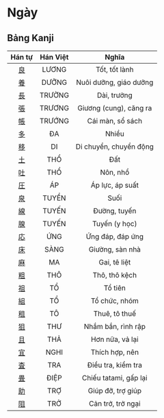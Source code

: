 <link href="styles.css" rel="stylesheet">

# Ngày

## Bảng Kanji

| Hán tự | Hán Việt | Nghĩa |
| :---: | :---: | :---: |
| [<span class="stroke-order">良</span>](https://www.tiengnhatdongian.com/kanji/giai-nghia-kanji-%E8%89%AF) | LƯƠNG | Tốt, tốt lành |
| [<span class="stroke-order">養</span>](https://www.tiengnhatdongian.com/kanji/giai-nghia-kanji-%E9%A4%8A) | DƯỠNG | Nuôi dưỡng, giáo dưỡng |
| [<span class="stroke-order">長</span>](https://www.tiengnhatdongian.com/kanji/giai-nghia-kanji-%E9%95%B7) | TRƯỜNG | Dài, trưởng |
| [<span class="stroke-order">張</span>](https://www.tiengnhatdongian.com/kanji/giai-nghia-kanji-%E5%BC%B5) | TRƯƠNG | Giương (cung), căng ra |
| [<span class="stroke-order">帳</span>](https://www.tiengnhatdongian.com/kanji/giai-nghia-kanji-%E5%B8%B3) | TRƯỚNG | Cái màn, sổ sách |
| [<span class="stroke-order">多</span>](https://www.tiengnhatdongian.com/kanji/giai-nghia-kanji-%E5%A4%9A) | ĐA | Nhiều |
| [<span class="stroke-order">移</span>](https://www.tiengnhatdongian.com/kanji/giai-nghia-kanji-%E7%A7%BB) | DI | Di chuyển, chuyển động |
| [<span class="stroke-order">土</span>](https://www.tiengnhatdongian.com/kanji/giai-nghia-kanji-%E5%9C%9F) | THỔ | Đất |
| [<span class="stroke-order">吐</span>](https://www.tiengnhatdongian.com/kanji/giai-nghia-kanji-%E5%90%90) | THỔ | Nôn, nhổ |
| [<span class="stroke-order">圧</span>](https://www.tiengnhatdongian.com/kanji/giai-nghia-kanji-%E5%9C%A7) | ÁP | Áp lực, áp suất |
| [<span class="stroke-order">泉</span>](https://www.tiengnhatdongian.com/kanji/giai-nghia-kanji-%E6%B3%89) | TUYỀN | Suối |
| [<span class="stroke-order">線</span>](https://www.tiengnhatdongian.com/kanji/giai-nghia-kanji-%E7%B7%9A) | TUYẾN | Đường, tuyến |
| [<span class="stroke-order">腺</span>](https://www.tiengnhatdongian.com/kanji/giai-nghia-kanji-%E8%85%BA) | TUYẾN | Tuyến (y học) |
| [<span class="stroke-order">応</span>](https://www.tiengnhatdongian.com/kanji/giai-nghia-kanji-%E5%BF%9C) | ỨNG | Ứng đáp, đáp ứng |
| [<span class="stroke-order">床</span>](https://www.tiengnhatdongian.com/kanji/giai-nghia-kanji-%E5%BA%8A) | SÀNG | Giường, sàn nhà |
| [<span class="stroke-order">麻</span>](https://www.tiengnhatdongian.com/kanji/giai-nghia-kanji-%E9%BA%BB) | MA | Gai, tê liệt |
| [<span class="stroke-order">粗</span>](https://www.tiengnhatdongian.com/kanji/giai-nghia-kanji-%E7%B2%97) | THÔ | Thô, thô kệch |
| [<span class="stroke-order">祖</span>](https://www.tiengnhatdongian.com/kanji/giai-nghia-kanji-%E7%A5%96) | TỔ | Tổ tiên |
| [<span class="stroke-order">組</span>](https://www.tiengnhatdongian.com/kanji/giai-nghia-kanji-%E7%B5%84) | TỔ | Tổ chức, nhóm |
| [<span class="stroke-order">租</span>](https://www.tiengnhatdongian.com/kanji/giai-nghia-kanji-%E7%A7%9F) | TÔ | Thuê, tô thuế |
| [<span class="stroke-order">狙</span>](https://www.tiengnhatdongian.com/kanji/giai-nghia-kanji-%E7%8B%99) | THƯ | Nhắm bắn, rình rập |
| [<span class="stroke-order">且</span>](https://www.tiengnhatdongian.com/kanji/giai-nghia-kanji-%E4%B8%94) | THẢ | Hơn nữa, vả lại |
| [<span class="stroke-order">宜</span>](https://www.tiengnhatdongian.com/kanji/giai-nghia-kanji-%E5%AE%9C) | NGHI | Thích hợp, nên |
| [<span class="stroke-order">査</span>](https://www.tiengnhatdongian.com/kanji/giai-nghia-kanji-%E6%9F%BB) | TRA | Điều tra, kiểm tra |
| [<span class="stroke-order">畳</span>](https://www.tiengnhatdongian.com/kanji/giai-nghia-kanji-%E7%95%B3) | ĐIỆP | Chiếu tatami, gấp lại |
| [<span class="stroke-order">助</span>](https://www.tiengnhatdongian.com/kanji/giai-nghia-kanji-%E5%8A%A9) | TRỢ | Giúp đỡ, trợ giúp |
| [<span class="stroke-order">阻</span>](https://www.tiengnhatdongian.com/kanji/giai-nghia-kanji-%E9%98%BB) | TRỞ | Cản trở, trở ngại |

